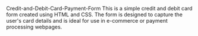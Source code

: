 Credit-and-Debit-Card-Payment-Form
This is a simple credit and debit card form created using HTML and CSS.
The form is designed to capture the user's card details and is ideal for use in e-commerce or payment processing webpages.
